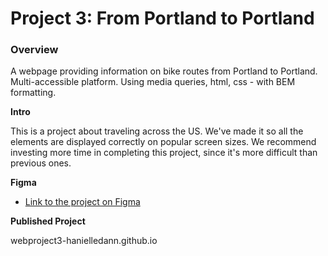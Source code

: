 # Project 3: From Portland to Portland

### Overview

A webpage providing information on bike routes from Portland to Portland. Multi-accessible platform. Using media queries, html, css - with BEM formatting. 

**Intro**

This is a project about traveling across the US. We've made it so all the elements are displayed correctly on popular screen sizes. We recommend investing more time in completing this project, since it's more difficult than previous ones.

**Figma**

* [Link to the project on Figma](https://www.figma.com/file/AtbNbstbxWPcMqvF061V0R/Sprint-3%3A-From-Portland-to-Portland-%7C-desktop-%2B-mobile?node-id=0%3A1)

**Published Project**

webproject3-hanielledann.github.io
